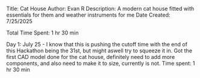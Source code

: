 Title: Cat House
Author: Evan R
Description: A modern cat house fitted with essentials for them and weather instruments for me
Date Created: 7/25/2025

Total Time Spent: 1 hr 30 min

Day 1: July 25 -
I know that this is pushing the cutoff time with the end of this Hackathon being the 31st, but might aswell try to squeeze it in. Got the first CAD model done for the cat house, definitely need to add more components, and also need to make it to size, currently is not.
Time spent: 1 hr 30 min
